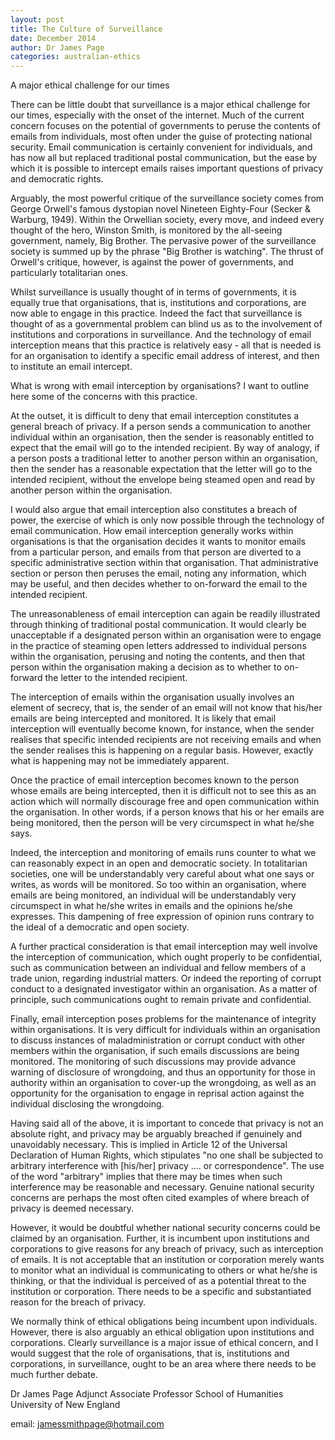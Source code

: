 ```yaml
---
layout: post
title: The Culture of Surveillance
date: December 2014
author: Dr James Page
categories: australian-ethics
---
```

A major ethical challenge for our times

There can be little doubt that surveillance is a major ethical challenge for our times, especially with the onset of the internet.  Much of the current concern focuses on the potential of governments to peruse the contents of emails from individuals, most often under the guise of protecting national security.  Email communication is certainly convenient for individuals, and has now all but replaced traditional postal communication, but the ease by which it is possible to intercept emails raises important questions of privacy and democratic rights.

Arguably, the most powerful critique of the surveillance society comes from George Orwell's famous dystopian novel Nineteen Eighty-Four (Secker & Warburg, 1949).  Within the Orwellian society, every move, and indeed every thought of the hero, Winston Smith, is monitored by the all-seeing government, namely, Big Brother.  The pervasive power of the surveillance society is summed up by the phrase "Big Brother is watching". The thrust of Orwell's critique, however, is against the power of governments, and particularly totalitarian ones. 

Whilst surveillance is usually thought of in terms of governments, it is equally true that organisations, that is, institutions and corporations, are now able to engage in this practice.  Indeed the fact that surveillance is thought of as a governmental problem can blind us as to the involvement of institutions and corporations in surveillance.  And the technology of email interception means that this practice is relatively easy - all that is needed is for an organisation to identify a specific email address of interest, and then to institute an email intercept.

What is wrong with email interception by organisations? I want to outline here some of the concerns with this practice.

At the outset, it is difficult to deny that email interception constitutes a general breach of privacy.  If a person sends a communication to another individual within an organisation, then the sender is reasonably entitled to expect that the email will go to the intended recipient.  By way of analogy, if a person posts a traditional letter to another person within an organisation, then the sender has a reasonable expectation that the letter will go to the intended recipient, without the envelope being steamed open and read by another person within the organisation.

I would also argue that email interception also constitutes a breach of power, the exercise of which is only now possible through the technology of email communication.  How email interception generally works within organisations is that the organisation decides it wants to monitor emails from a particular person, and emails from that person are diverted to a specific administrative section within that organisation.  That administrative section or person then peruses the email, noting any information, which may be useful, and then decides whether to on-forward the email to the intended recipient.

The unreasonableness of email interception can again be readily illustrated through thinking of traditional postal communication. It would clearly be unacceptable if a designated person within an organisation were to engage in the practice of steaming open letters addressed to individual persons within the organisation, perusing and noting the contents, and then that person within the organisation making a decision as to whether to on-forward the letter to the intended recipient.

The interception of emails within the organisation usually involves an element of secrecy, that is, the sender of an email will not know that his/her emails are being intercepted and monitored.  It is likely that email interception will eventually become known, for instance, when the sender realises that specific intended recipients are not receiving emails and when the sender realises this is happening on a regular basis.  However, exactly what is happening may not be immediately apparent.

Once the practice of email interception becomes known to the person whose emails are being intercepted, then it is difficult not to see this as an action which will normally discourage free and open communication within the organisation.  In other words, if a person knows that his or her emails are being monitored, then the person will be very circumspect in what he/she says.  

Indeed, the interception and monitoring of emails runs counter to what we can reasonably expect in an open and democratic society.  In totalitarian societies, one will be understandably very careful about what one says or writes, as words will be monitored.  So too within an organisation, where emails are being monitored, an individual will be understandably very circumspect in what he/she writes in emails and the opinions he/she expresses.  This dampening of free expression of opinion runs contrary to the ideal of a democratic and open society.

A further practical consideration is that email interception may well involve the interception of communication, which ought properly to be confidential, such as communication between an individual and fellow members of a trade union, regarding industrial matters.  Or indeed the reporting of corrupt conduct to a designated investigator within an organisation.  As a matter of principle, such communications ought to remain private and confidential. 

Finally, email interception poses problems for the maintenance of integrity within organisations.  It is very difficult for individuals within an organisation to discuss instances of maladministration or corrupt conduct with other members within the organisation, if such emails discussions are being monitored.  The monitoring of such discussions may provide advance warning of disclosure of wrongdoing, and thus an opportunity for those in authority within an organisation to cover-up the wrongdoing, as well as an opportunity for the organisation to engage in reprisal action against the individual disclosing the wrongdoing.

Having said all of the above, it is important to concede that privacy is not an absolute right, and privacy may be arguably breached if genuinely and unavoidably necessary.  This is implied in Article 12 of the Universal Declaration of Human Rights, which stipulates "no one shall be subjected to arbitrary interference with [his/her] privacy .... or correspondence".  The use of the word "arbitrary" implies that there may be times when such interference may be reasonable and necessary.  Genuine national security concerns are perhaps the most often cited examples of where breach of privacy is deemed necessary. 

However, it would be doubtful whether national security concerns could be claimed by an organisation.  Further, it is incumbent upon institutions and corporations to give reasons for any breach of privacy, such as interception of emails.  It is not acceptable that an institution or corporation merely wants to monitor what an individual is communicating to others or what he/she is thinking, or that the individual is perceived of as a potential threat to the institution or corporation.  There needs to be a specific and substantiated reason for the breach of privacy. 

We normally think of ethical obligations being incumbent upon individuals.  However, there is also arguably an ethical obligation upon institutions and corporations.  Clearly surveillance is a major issue of ethical concern, and I would suggest that the role of organisations, that is, institutions and corporations, in surveillance, ought to be an area where there needs to be much further debate.

Dr James Page
Adjunct Associate Professor
School of Humanities
University of New England 

email: jamessmithpage@hotmail.com

